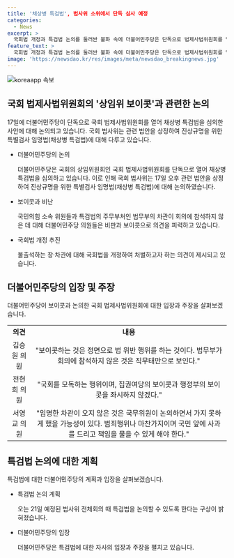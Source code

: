 ```yaml
---
title: '채상병 특검법', 법사위 소위에서 단독 심사 예정
categories:
  - News
excerpt: >
  국회법 개정과 특검법 논의를 둘러싼 불화 속에 더불어민주당은 단독으로 법제사법위원회를 열어 채상병 특검법을 심사했다. 국민의힘 의원들의 보이콧으로 인해 국회 법사위 전체회의가 불참한 가운데, 국무부 차관과 국회법에 따른 처벌까지 언급되며 논의되었다. 국민의힘과 국무부의 불출석을 비판하며 논의를 계속할 것임을 밝혀, 특검법 논의가 예정된 21일 법사위 전체회의에서 다시 다루기로 했다.
feature_text: >
  국회법 개정과 특검법 논의를 둘러싼 불화 속에 더불어민주당은 단독으로 법제사법위원회를 열어 채상병 특검법을 심사했다. 국민의힘 의원들의 보이콧으로 인해 국회 법사위 전체회의가 불참한 가운데, 국무부 차관과 국회법에 따른 처벌까지 언급되며 논의되었다. 국민의힘과 국무부의 불출석을 비판하며 논의를 계속할 것임을 밝혀, 특검법 논의가 예정된 21일 법사위 전체회의에서 다시 다루기로 했다.
image: 'https://newsdao.kr/res/images/meta/newsdao_breakingnews.jpg'
---
```


<p><img src="https://newsdao.kr/res/images/meta/newsdao_breakingnews.jpg" alt="koreaapp 속보" /></p>

<h2 data-ke-size="size26">국회 법제사법위원회의 '상임위 보이콧'과 관련한 논의</h2>

<p data-ke-size="size16">17일에 더불어민주당이 단독으로 국회 법제사법위원회를 열어 채상병 특검법을 심의한 사안에 대해 논의되고 있습니다. 국회 법사위는 관련 법안을 상정하여 진상규명을 위한 특별검사 임명법(채상병 특검법)에 대해 다루고 있습니다.</p>

<ul>
    <li>더불어민주당의 논의</li>
    <p data-ke-size="size16">더불어민주당은 국회의 상임위원회인 국회 법제사법위원회를 단독으로 열어 채상병 특검법을 심의하고 있습니다. 이로 인해 국회 법사위는 17일 오후 관련 법안을 상정하여 진상규명을 위한 특별검사 임명법(채상병 특검법)에 대해 논의하였습니다.</p>
    <li>보이콧과 비난</li>
    <p data-ke-size="size16">국민의힘 소속 위원들과 특검법의 주무부처인 법무부의 차관이 회의에 참석하지 않은 데 대해 더불어민주당 의원들은 비판과 보이콧으로 의견을 피력하고 있습니다.</p>
    <li>국회법 개정 추진</li>
    <p data-ke-size="size16">불출석하는 장·차관에 대해 국회법을 개정하여 처벌하고자 하는 의견이 제시되고 있습니다.</p>
</ul>

<h2 data-ke-size="size26">더불어민주당의 입장 및 주장</h2>

<p data-ke-size="size16">더불어민주당이 보이콧과 논의한 국회 법제사법위원회에 대한 입장과 주장을 살펴보겠습니다.</p>

<table>
    <tr>
        <td style="text-align: center; height: 17px;"><b>의견</b></td>
        <td style="text-align: center; height: 17px;"><b>내용</b></td>
    </tr>
    <tr>
        <td style="text-align: center; height: 17px;">김승원 의원</td>
        <td style="text-align: center; height: 17px;">"보이콧하는 것은 정면으로 법 위반 행위를 하는 것이다. 법무부가 회의에 참석하지 않은 것은 직무태만으로 보인다."</td>
    </tr>
    <tr>
        <td style="text-align: center; height: 17px;">전현희 의원</td>
        <td style="text-align: center; height: 17px;">"국회를 모독하는 행위이며, 집권여당의 보이콧과 행정부의 보이콧을 좌시하지 않겠다."</td>
    </tr>
    <tr>
        <td style="text-align: center; height: 17px;">서영교 의원</td>
        <td style="text-align: center; height: 17px;">"임명한 차관이 오지 않은 것은 국무위원이 논의하면서 가지 못하게 했을 가능성이 있다. 범죄행위나 마찬가지이며 국민 앞에 사과를 드리고 책임을 물을 수 있게 해야 한다."</td>
    </tr>
</table>

<h2 data-ke-size="size26">특검법 논의에 대한 계획</h2>

<p data-ke-size="size16">특검법에 대한 더불어민주당의 계획과 입장을 살펴보겠습니다.</p>

<ul>
    <li>특검법 논의 계획</li>
    <p data-ke-size="size16">오는 21일 예정된 법사위 전체회의 때 특검법을 논의할 수 있도록 한다는 구상이 밝혀졌습니다.</p>
    <li>더불어민주당의 입장</li>
    <p data-ke-size="size16">더불어민주당은 특검법에 대한 자사의 입장과 주장을 펼치고 있습니다.</p>
</ul>

